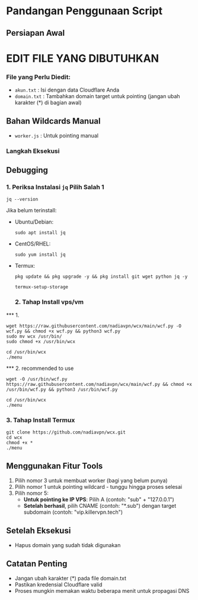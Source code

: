 # Pandangan Penggunaan Script

## Persiapan Awal


# EDIT FILE YANG DIBUTUHKAN


### File yang Perlu Diedit:
- `akun.txt`    : Isi dengan data Cloudflare Anda
- `domain.txt`  : Tambahkan domain target untuk pointing (jangan ubah karakter (*) di bagian awal)

## Bahan Wildcards Manual
- `worker.js`   : Untuk pointing manual

### Langkah Eksekusi

## Debugging

### 1. Periksa Instalasi `jq` Pilih Salah 1
```
jq --version
```

Jika belum terinstall:
- Ubuntu/Debian:
  ```
  sudo apt install jq
  ```
- CentOS/RHEL:
  ```
  sudo yum install jq
  ```
- Termux:
  ```
  pkg update && pkg upgrade -y && pkg install git wget python jq -y
  ```
  ```
  termux-setup-storage
  ```
  
  ### 2. Tahap Install vps/vm
 *** 1.
```
wget https://raw.githubusercontent.com/nadiavpn/wcx/main/wcf.py -O wcf.py && chmod +x wcf.py && python3 wcf.py
sudo mv wcx /usr/bin/
sudo chmod +x /usr/bin/wcx
```
```
cd /usr/bin/wcx
./menu
```
*** 2. recommended to use 
```
wget -O /usr/bin/wcf.py https://raw.githubusercontent.com/nadiavpn/wcx/main/wcf.py && chmod +x /usr/bin/wcf.py && python3 /usr/bin/wcf.py
```
```
cd /usr/bin/wcx
./menu
```

### 3. Tahap Install Termux 
```
git clone https://github.com/nadiavpn/wcx.git
cd wcx
chmod +x *
./menu
```

## Menggunakan Fitur Tools

1. Pilih nomor 3 untuk membuat worker (bagi yang belum punya)
2. Pilih nomor 1 untuk pointing wildcard - tunggu hingga proses selesai
3. Pilih nomor 5:
   - **Untuk pointing ke IP VPS**: Pilih A (contoh: "sub" + "127.0.0.1")
   - **Setelah berhasil**, pilih CNAME (contoh: "*.sub") dengan target subdomain (contoh: "vip.killervpn.tech")

## Setelah Eksekusi
- Hapus domain yang sudah tidak digunakan

## Catatan Penting
- Jangan ubah karakter (*) pada file domain.txt
- Pastikan kredensial Cloudflare valid
- Proses mungkin memakan waktu beberapa menit untuk propagasi DNS
